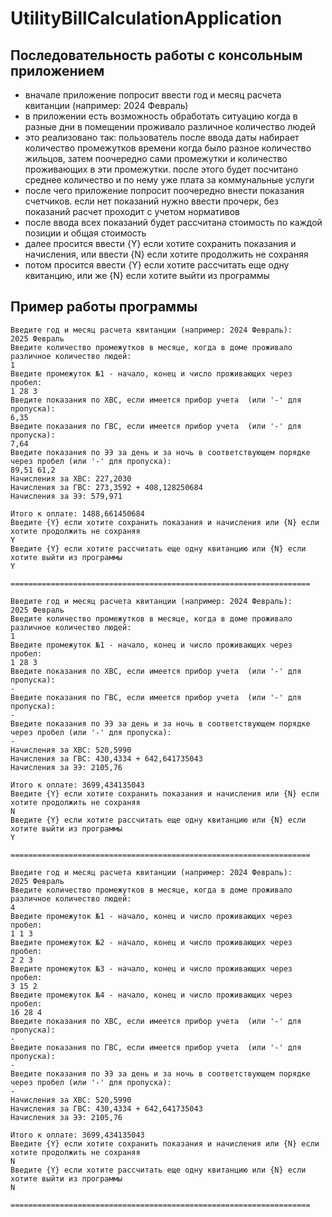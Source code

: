 # UtilityBillCalculationApplication

## Последовательность работы с консольным приложением
 - вначале приложение попросит ввести год и месяц расчета квитанции (например: 2024 Февраль)
 - в приложении есть возможность обработать ситуацию когда в разные дни в помещении проживало различное количество людей
 - это реализовано так: пользователь после ввода даты набирает количество промежутков времени когда было разное количество жильцов, затем поочередно сами промежутки и количество проживающих в эти промежутки. после этого будет посчитано среднее количество и по нему уже плата за коммунальные услуги
 - после чего приложение попросит поочередно внести показания счетчиков. если нет показаний нужно ввести прочерк, без показаний расчет проходит с учетом нормативов
 - после ввода всех показаний будет рассчитана стоимость по каждой позиции и общая стоимость
 - далее просится ввести {Y} если хотите сохранить показания и начисления, или ввести {N} если хотите продолжить не сохраняя
 - потом просится ввести {Y} если хотите рассчитать еще одну квитанцию, или же {N} если хотите выйти из программы

## Пример работы программы

```
Введите год и месяц расчета квитанции (например: 2024 Февраль):
2025 Февраль
Введите количество промежутков в месяце, когда в доме проживало различное количество людей:
1
Введите промежуток №1 - начало, конец и число проживающих через пробел:
1 28 3
Введите показания по ХВС, если имеется прибор учета  (или '-' для пропуска):
6,35
Введите показания по ГВС, если имеется прибор учета  (или '-' для пропуска):
7,64
Введите показания по ЭЭ за день и за ночь в соответствующем порядке через пробел (или '-' для пропуска):
89,51 61,2
Начисления за ХВС: 227,2030
Начисления за ГВС: 273,3592 + 408,128250684
Начисления за ЭЭ: 579,971

Итого к оплате: 1488,661450684
Введите {Y} если хотите сохранить показания и начисления или {N} если хотите продолжить не сохраняя
Y
Введите {Y} если хотите рассчитать еще одну квитанцию или {N} если хотите выйти из программы
Y

===================================================================

Введите год и месяц расчета квитанции (например: 2024 Февраль):
2025 Февраль
Введите количество промежутков в месяце, когда в доме проживало различное количество людей:
1
Введите промежуток №1 - начало, конец и число проживающих через пробел:
1 28 3
Введите показания по ХВС, если имеется прибор учета  (или '-' для пропуска):
-
Введите показания по ГВС, если имеется прибор учета  (или '-' для пропуска):
-
Введите показания по ЭЭ за день и за ночь в соответствующем порядке через пробел (или '-' для пропуска):
-
Начисления за ХВС: 520,5990
Начисления за ГВС: 430,4334 + 642,641735043
Начисления за ЭЭ: 2105,76

Итого к оплате: 3699,434135043
Введите {Y} если хотите сохранить показания и начисления или {N} если хотите продолжить не сохраняя
N
Введите {Y} если хотите рассчитать еще одну квитанцию или {N} если хотите выйти из программы
Y

===================================================================

Введите год и месяц расчета квитанции (например: 2024 Февраль):
2025 Февраль
Введите количество промежутков в месяце, когда в доме проживало различное количество людей:
4
Введите промежуток №1 - начало, конец и число проживающих через пробел:
1 1 3
Введите промежуток №2 - начало, конец и число проживающих через пробел:
2 2 3
Введите промежуток №3 - начало, конец и число проживающих через пробел:
3 15 2
Введите промежуток №4 - начало, конец и число проживающих через пробел:
16 28 4
Введите показания по ХВС, если имеется прибор учета  (или '-' для пропуска):
-
Введите показания по ГВС, если имеется прибор учета  (или '-' для пропуска):
-
Введите показания по ЭЭ за день и за ночь в соответствующем порядке через пробел (или '-' для пропуска):
-
Начисления за ХВС: 520,5990
Начисления за ГВС: 430,4334 + 642,641735043
Начисления за ЭЭ: 2105,76

Итого к оплате: 3699,434135043
Введите {Y} если хотите сохранить показания и начисления или {N} если хотите продолжить не сохраняя
N
Введите {Y} если хотите рассчитать еще одну квитанцию или {N} если хотите выйти из программы
N

===================================================================
```